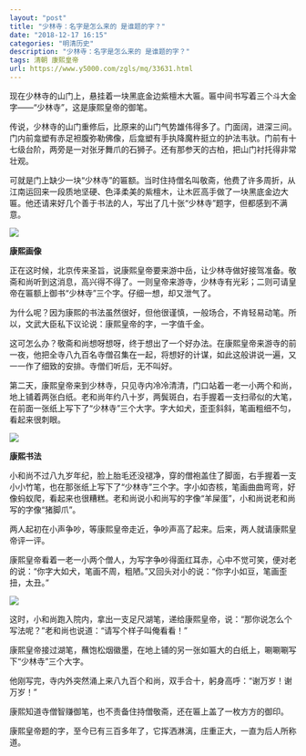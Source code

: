 ```yaml
---
layout: "post"
title: "少林寺：名字是怎么来的 是谁题的字？"
date: "2018-12-17 16:15"
categories: "明清历史"
description: "少林寺：名字是怎么来的 是谁题的字？"
tags: 清朝 康熙皇帝
url: https://www.y5000.com/zgls/mq/33631.html
---
```






现在少林寺的山门上，悬挂着一块黑底金边紫檀木大匾。匾中间书写着三个斗大金字——“少林寺”，这是康熙皇帝的御笔。

传说，少林寺的山门重修后，比原来的山门气势雄伟得多了。门面阔，进深三间。门内前龛塑有赤足袒腹弥勒佛像，后龛塑有手执降魔杵挺立的护法韦驮。门前有十七级台阶，两旁是一对张牙舞爪的石狮子。还有那参天的古柏，把山门衬托得非常壮观。

可就是门上缺少一块“少林寺”的匾额。当时住持僧名叫敬斋，他费了许多周折，从江南运回来一段质地坚硬、色泽柔美的紫檀木，让木匠高手做了一块黑底金边大匾。他还请来好几个善于书法的人，写出了几十张“少林寺”题字，但都感到不满意。

![](https://img.y5000.com/uploads/allimg/180926/14-1P926133251111.jpg)

**康熙画像**

正在这时候，北京传来圣旨，说康熙皇帝要来游中岳，让少林寺做好接驾准备。敬斋和尚听到这消息，高兴得不得了。一则皇帝来游寺，少林寺有光彩；二则可请皇帝在匾额上御书“少林寺”三个字。仔细一想，却又泄气了。

为什么呢？因为康熙的书法虽然很好，但他很谨慎，一般场合，不肯轻易动笔。所以，文武大臣私下议论说：康熙皇帝的字，一字值千金。

这可怎么办？敬斋和尚想呀想呀，终于想出了一个好办法。在康熙皇帝来游寺的前一夜，他把全寺八九百名寺僧召集在一起，将想好的计谋，如此这般讲说一遍，又一一作了细致的安排。寺僧们听后，无不叫好。

第二天，康熙皇帝来到少林寺，只见寺内冷冷清清，门口站着一老一小两个和尚，地上铺着两张白纸。老和尚年约八十岁，两鬓斑白，右手握着一支扫帚似的大笔，在前面一张纸上写下了“少林寺”三个大字。字大如犬，歪歪斜斜，笔画粗细不匀，看起来很刺眼。

![](https://img.y5000.com/uploads/allimg/180926/14-1P926133302254.jpg)

**康熙书法**

小和尚不过八九岁年纪，脸上胎毛还没褪净，穿的僧袍盖住了脚面，右手握着一支小小竹笔，也在那张纸上写下了“少林寺”三个字。字小如杏核，笔画曲曲弯弯，好像蚂蚁爬，看起来也很糟糕。老和尚说小和尚写的字像“羊屎蛋”，小和尚说老和尚写的字像“猪脚爪”。

两人起初在小声争吵，等康熙皇帝走近，争吵声高了起来。后来，两人就请康熙皇帝评一评。

康熙皇帝看着一老一小两个僧人，为写字争吵得面红耳赤，心中不觉可笑，便对老的说：“你字大如犬，笔画不周，粗陋。”又回头对小的说：“你字小如豆，笔画歪扭，太丑。”

![](https://img.y5000.com/uploads/allimg/180926/14-1P926133313Z5.jpg)

这时，小和尚跑入院内，拿出一支足尺湖笔，递给康熙皇帝，说：“那你说怎么个写法呢？”老和尚也说道：“请写个样子叫俺看看！”

康熙皇帝接过湖笔，蘸饱松烟徽墨，在地上铺的另一张如匾大的白纸上，唰唰唰写下“少林寺”三个大字。

他刚写完，寺内外突然涌上来八九百个和尚，双手合十，躬身高呼：“谢万岁！谢万岁！”

康熙知道寺僧智赚御笔，也不责备住持僧敬斋，还在匾上盖了一枚方方的御印。

康熙皇帝题的字，至今已有三百多年了，它挥洒淋漓，庄重正大，一直为后人所称道。
